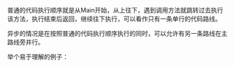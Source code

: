 普通的代码执行顺序就是从Main开始，从上往下，遇到调用方法就跳转过去执行该方法，执行结束后返回，继续往下执行，可以看作只有一条单行的代码路线。

异步的情况是在按照普通的代码执行顺序执行的同时，可以允许有另一条路线在主路线旁并行。

举个易于理解的例子：
